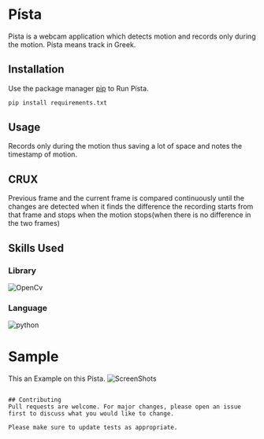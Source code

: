 # Písta

Písta is a webcam application which detects motion and records only during the motion.
Písta means track in Greek.

## Installation

Use the package manager [pip](httpspip.pypa.ioenstable) to Run Písta.

```bash
pip install requirements.txt
```

## Usage

Records only during the motion thus saving a lot of space and notes the timestamp of motion.

## CRUX
Previous frame and the current frame is compared continuously until the changes are detected when it finds the difference the recording starts from that frame and stops when the motion stops(when there is no difference in the two frames) 

## Skills Used
###  Library 
![OpenCv](https://upload.wikimedia.org/wikipedia/commons/thumb/5/53/OpenCV_Logo_with_text.png/195px-OpenCV_Logo_with_text.png)
### Language
![python](https://camo.githubusercontent.com/319c77f52d0ef90ae90152ee32d7f25042cb954d/687474703a2f2f7777772e706e67616c6c2e636f6d2f77702d636f6e74656e742f75706c6f6164732f323031362f30352f507974686f6e2d4c6f676f2d467265652d446f776e6c6f61642d504e472e706e67)

# Sample
This an Example on this Písta.
![ScreenShots](https://i.imgur.com/hbEAQtD.png)


```

## Contributing
Pull requests are welcome. For major changes, please open an issue first to discuss what you would like to change.

Please make sure to update tests as appropriate.
